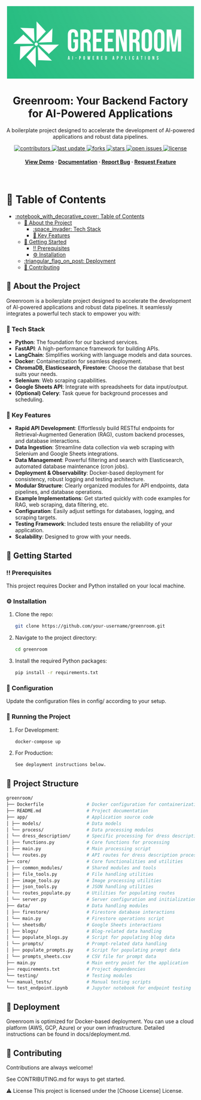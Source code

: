 <div align="center">

  <img src="assets/logo.png" alt="logo" width="500" height="auto" />
  <h1>Greenroom: Your Backend Factory for AI-Powered Applications</h1>
  
  <p>
    A boilerplate project designed to accelerate the development of AI-powered applications and robust data pipelines.
  </p>
  
<!-- Badges -->
<p>
  <a href="https://github.com/puneetshrivas/greenroom/graphs/contributors">
    <img src="https://img.shields.io/github/contributors/puneetshrivas/greenroom" alt="contributors" />
  </a>
  <a href="">
    <img src="https://img.shields.io/github/last-commit/puneetshrivas/greenroom" alt="last update" />
  </a>
  <a href="https://github.com/puneetshrivas/greenroom/network/members">
    <img src="https://img.shields.io/github/forks/puneetshrivas/greenroom" alt="forks" />
  </a>
  <a href="https://github.com/puneetshrivas/greenroom/stargazers">
    <img src="https://img.shields.io/github/stars/puneetshrivas/greenroom" alt="stars" />
  </a>
  <a href="https://github.com/puneetshrivas/greenroom/issues/">
    <img src="https://img.shields.io/github/issues/puneetshrivas/greenroom" alt="open issues" />
  </a>
  <a href="https://github.com/puneetshrivas/greenroom/blob/master/LICENSE">
    <img src="https://img.shields.io/github/license/puneetshrivas/greenroom.svg" alt="license" />
  </a>
</p>
   
<h4>
    <a href="https://github.com/puneetshrivas/greenroom/">View Demo</a>
  <span> · </span>
    <a href="https://github.com/puneetshrivas/greenroom">Documentation</a>
  <span> · </span>
    <a href="https://github.com/puneetshrivas/greenroom/issues/">Report Bug</a>
  <span> · </span>
    <a href="https://github.com/puneetshrivas/greenroom/issues/">Request Feature</a>
  </h4>
</div>

<br />

<!-- Table of Contents -->
# :notebook_with_decorative_cover: Table of Contents

- [:notebook\_with\_decorative\_cover: Table of Contents](#notebook_with_decorative_cover-table-of-contents)
  - [:star2: About the Project](#star2-about-the-project)
    - [:space\_invader: Tech Stack](#space_invader-tech-stack)
    - [:dart: Key Features](#dart-key-features)
  - [:toolbox: Getting Started](#toolbox-getting-started)
    - [:bangbang: Prerequisites](#bangbang-prerequisites)
    - [:gear: Installation](#gear-installation)
  - [:triangular\_flag\_on\_post: Deployment](#triangular_flag_on_post-deployment)
  - [:wave: Contributing](#wave-contributing)

<!-- About the Project -->
## :star2: About the Project

Greenroom is a boilerplate project designed to accelerate the development of AI-powered applications and robust data pipelines. It seamlessly integrates a powerful tech stack to empower you with:

### :space_invader: Tech Stack
- **Python**: The foundation for our backend services.
- **FastAPI**: A high-performance framework for building APIs.
- **LangChain**: Simplifies working with language models and data sources.
- **Docker**: Containerization for seamless deployment.
- **ChromaDB, Elasticsearch, Firestore**: Choose the database that best suits your needs.
- **Selenium**: Web scraping capabilities.
- **Google Sheets API**: Integrate with spreadsheets for data input/output.
- **(Optional) Celery**: Task queue for background processes and scheduling.

### :dart: Key Features
- **Rapid API Development**: Effortlessly build RESTful endpoints for Retrieval-Augmented Generation (RAG), custom backend processes, and database interactions.
- **Data Ingestion**: Streamline data collection via web scraping with Selenium and Google Sheets integrations.
- **Data Management**: Powerful filtering and search with Elasticsearch, automated database maintenance (cron jobs).
- **Deployment & Observability**: Docker-based deployment for consistency, robust logging and testing architecture.
- **Modular Structure**: Clearly organized modules for API endpoints, data pipelines, and database operations.
- **Example Implementations**: Get started quickly with code examples for RAG, web scraping, data filtering, etc.
- **Configuration**: Easily adjust settings for databases, logging, and scraping targets.
- **Testing Framework**: Included tests ensure the reliability of your application.
- **Scalability**: Designed to grow with your needs.

## :toolbox: Getting Started

### :bangbang: Prerequisites
This project requires Docker and Python installed on your local machine.

### :gear: Installation
1. Clone the repo:
   ```bash
   git clone https://github.com/your-username/greenroom.git
2. Navigate to the project directory:
    ```bash
    cd greenroom
3. Install the required Python packages:
    ```bash
    pip install -r requirements.txt

### :wrench: Configuration
Update the configuration files in config/ according to your setup.

### :running: Running the Project
1. For Development:
    ```bash
    docker-compose up
2. For Production:
    ```bash
    See deployment instructions below.

## :file_folder: Project Structure
```bash
greenroom/
├── Dockerfile                # Docker configuration for containerization
├── README.md                 # Project documentation
├── app/                      # Application source code
│ ├── models/                 # Data models
│ └── process/                # Data processing modules
│ └── dress_description/      # Specific processing for dress descriptions
│ ├── functions.py            # Core functions for processing
│ ├── main.py                 # Main processing script
│ └── routes.py               # API routes for dress description processing
├── core/                     # Core functionalities and utilities
│ ├── common_modules/         # Shared modules and tools
│ ├── file_tools.py           # File handling utilities
│ ├── image_tools.py          # Image processing utilities
│ ├── json_tools.py           # JSON handling utilities
│ └── routes_populate.py      # Utilities for populating routes
│ └── server.py               # Server configuration and initialization
├── data/                     # Data handling modules
│ ├── firestore/              # Firestore database interactions
│ └── main.py                 # Firestore operations script
│ └── sheetsdb/               # Google Sheets interactions
│ ├── blogs/                  # Blog-related data handling
│ └── populate_blogs.py       # Script for populating blog data
│ └── prompts/                # Prompt-related data handling
│ ├── populate_prompts.py     # Script for populating prompt data
│ └── prompts_sheets.csv      # CSV file for prompt data
├── main.py                   # Main entry point for the application
├── requirements.txt          # Project dependencies
└── testing/                  # Testing modules
└── manual_tests/             # Manual testing scripts
└── test_endpoint.ipynb       # Jupyter notebook for endpoint testing
 ```
## :triangular_flag_on_post: Deployment
Greenroom is optimized for Docker-based deployment. You can use a cloud platform (AWS, GCP, Azure) or your own infrastructure. Detailed instructions can be found in docs/deployment.md.

## :wave: Contributing
Contributions are always welcome!

See CONTRIBUTING.md for ways to get started.

<!-- License -->
:warning: License
This project is licensed under the [Choose License] License.
